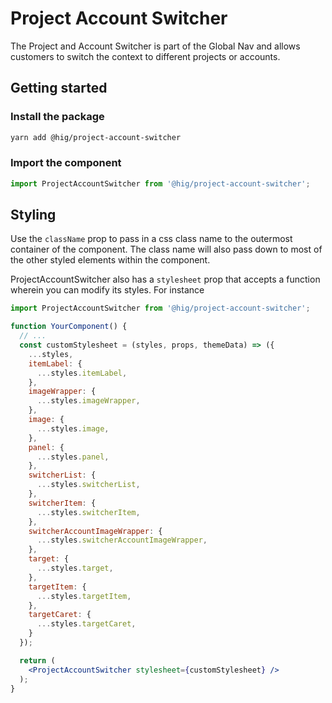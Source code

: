 # Project Account Switcher

The Project and Account Switcher is part of the Global Nav and allows customers to switch the context to different projects or accounts.

## Getting started

### Install the package

```bash
yarn add @hig/project-account-switcher
```

### Import the component

```js
import ProjectAccountSwitcher from '@hig/project-account-switcher';
```

## Styling

Use the `className` prop to pass in a css class name to the outermost container of the component. The class name will also pass down to most of the other styled elements within the component. 

ProjectAccountSwitcher also has a `stylesheet` prop that accepts a function wherein you can modify its styles. For instance

```jsx
import ProjectAccountSwitcher from '@hig/project-account-switcher';

function YourComponent() {
  // ...
  const customStylesheet = (styles, props, themeData) => ({
    ...styles,
    itemLabel: {
      ...styles.itemLabel,
    },
    imageWrapper: {
      ...styles.imageWrapper,
    },
    image: {
      ...styles.image,
    },
    panel: {
      ...styles.panel,
    },
    switcherList: {
      ...styles.switcherList,
    },
    switcherItem: {
      ...styles.switcherItem,
    },
    switcherAccountImageWrapper: {
      ...styles.switcherAccountImageWrapper,
    },
    target: {
      ...styles.target,
    },
    targetItem: {
      ...styles.targetItem,
    },
    targetCaret: {
      ...styles.targetCaret,
    }
  });

  return (
    <ProjectAccountSwitcher stylesheet={customStylesheet} />
  );
}
```
